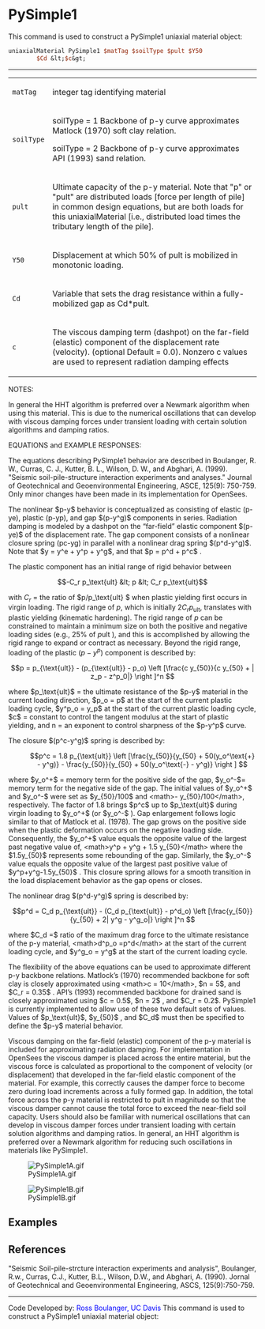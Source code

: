 # PySimple1

<p>This command is used to construct a PySimple1 uniaxial material
object:</p>

```tcl
uniaxialMaterial PySimple1 $matTag $soilType $pult $Y50
        $Cd &lt;$c&gt;
```
<hr />
<table>
<tbody>
<tr class="odd">
<td><code class="parameter-table-variable">matTag</code></td>
<td><p>integer tag identifying material</p></td>
</tr>
<tr class="even">
<td><code class="parameter-table-variable">soilType</code></td>
<td><p>soilType = 1 Backbone of p-y curve approximates Matlock (1970)
soft clay relation.</p>
<p>soilType = 2 Backbone of p-y curve approximates API (1993) sand
relation.</p></td>
</tr>
<tr class="odd">
<td><code class="parameter-table-variable">pult</code></td>
<td><p>Ultimate capacity of the p-y material. Note that "p" or "pult"
are distributed loads [force per length of pile] in common design
equations, but are both loads for this uniaxialMaterial [i.e.,
distributed load times the tributary length of the pile].</p></td>
</tr>
<tr class="even">
<td><p><code class="parameter-table-variable">Y50</code></p></td>
<td><p>Displacement at which 50% of pult is mobilized in monotonic
loading.</p></td>
</tr>
<tr class="odd">
<td><code class="parameter-table-variable">Cd</code></td>
<td><p>Variable that sets the drag resistance within a fully-mobilized
gap as Cd*pult.</p></td>
</tr>
<tr class="even">
<td><code class="parameter-table-variable">c</code></td>
<td><p>The viscous damping term (dashpot) on the far-field (elastic)
component of the displacement rate (velocity). (optional Default = 0.0).
Nonzero c values are used to represent radiation damping
effects</p></td>
</tr>
</tbody>
</table>
<p>NOTES:</p>
<p>In general the HHT algorithm is preferred over a Newmark algorithm
when using this material. This is due to the numerical oscillations that
can develop with viscous damping forces under transient loading with
certain solution algorithms and damping ratios.</p>
<p>EQUATIONS and EXAMPLE RESPONSES:</p>
<p>The equations describing PySimple1 behavior are described in
Boulanger, R. W., Curras, C. J., Kutter, B. L., Wilson, D. W., and
Abghari, A. (1999). "Seismic soil-pile-structure interaction experiments
and analyses." Journal of Geotechnical and Geoenvironmental Engineering,
ASCE, 125(9): 750-759. Only minor changes have been made in its
implementation for OpenSees.</p>
<p>The nonlinear $p-y$ behavior is conceptualized
as consisting of elastic (p-ye), plastic (p-yp), and gap
$(p-y^g)$ components in series. Radiation damping
is modeled by a dashpot on the “far-field” elastic component
$(p-ye)$ of the displacement rate. The gap
component consists of a nonlinear closure spring (pc-yg) in parallel
with a nonlinear drag spring $(p^d-y^g)$. Note
that $y = y^e + y^p + y^g$, and that
 $p = p^d + p^c$ .</p>
<p>The plastic component has an initial range of rigid behavior between

$$-C_r p_\text{ult} &lt; p &lt; C_r p_\text{ult}$$

with $C_r$ = the ratio of
$p/p_\text{ult} $ when plastic yielding first
occurs in virgin loading. The rigid range of $p$,
which is initially $2 C_r p_\text{ult}$,
translates with plastic yielding (kinematic hardening). The rigid range
of $p$ can be constrained to maintain a minimum
size on both the positive and negative loading sides (e.g., 25% of
 $p\text{ult}$ ), and this is accomplished by
allowing the rigid range to expand or contract as necessary. Beyond the
rigid range, loading of the plastic $(p-y^p)$
component is described by:</p>

$$p = p_{\text{ult}} - (p_{\text{ult}} - p_o) \left [\frac{c
y_{50}}{c y_{50} + | z_p - z^p_0|} \right ]^n $$


<p>where $p_\text{ult}$ = the ultimate resistance
of the $p-y$ material in the current loading
direction, $p_o = p$ at the start of the current
plastic loading cycle, $y^p_o = y_p$ at the start
of the current plastic loading cycle, $c$ =
constant to control the tangent modulus at the start of plastic
yielding, and n = an exponent to control sharpness of the
$p-y^p$ curve.</p>
<p>The closure $(p^c-y^g)$ spring is described
by:</p>
<dl>
<dt></dt>
<dd>

$$p^c = 1.8 p_{\text{ult}} \left [\frac{y_{50}}{y_{50} +
50(y_o^\text{+} - y^g)} - \frac{y_{50}}{y_{50} + 50(y_o^\text{-} - y^g)}
\right ] $$

</dd>
</dl>
<p>where $y_o^+$ = memory term for the positive
side of the gap, $y_o^-$= memory term for the
negative side of the gap. The initial values of
$y_o^+$ and $y_o^-$ were
set as $y_{50}/100$ and &lt;math&gt;-
y_{50}/100&lt;/math&gt;, respectively. The factor of 1.8 brings
$p^c$ up to $p_\text{ult}$
during virgin loading to $y_o^+$ (or
 $y_o^-$ ). Gap enlargement follows logic similar
to that of Matlock et al. (1978). The gap grows on the positive side
when the plastic deformation occurs on the negative loading side.
Consequently, the $y_o^+$ value equals the
opposite value of the largest past negative value of, &lt;math&gt;y^p +
y^g + 1.5 y_{50}&lt;/math&gt; where the
$1.5y_{50}$ represents some rebounding of the
gap. Similarly, the $y_o^-$ value equals the
opposite value of the largest past positive value of
 $y^p+y^g-1.5y_{50}$ . This closure spring allows
for a smooth transition in the load displacement behavior as the gap
opens or closes.</p>
<p>The nonlinear drag $(p^d-y^g)$ spring is
described by:</p>

$$p^d = C_d p_{\text{ult}} - (C_d p_{\text{ult}} - p^d_o)
\left [\frac{y_{50}}{y_{50} + 2| y^g - y^g_o|} \right ]^n $$


<p>where $C_d =$ ratio of the maximum drag force
to the ultimate resistance of the p-y material, &lt;math&gt;d^p_o
=p^d&lt;/math&gt; at the start of the current loading cycle, and
$y^g_o = y^g$ at the start of the current loading
cycle.</p>
<p>The flexibility of the above equations can be used to approximate
different p-y backbone relations. Matlock’s (1970) recommended backbone
for soft clay is closely approximated using &lt;math&gt;c =
10&lt;/math&gt;, $n = 5$, and  $C_r =
0.35$ . API’s (1993) recommended backbone for drained sand is
closely approximated using $c = 0.5$,
 $n = 2$ , and $C_r = 0.2$.
PySimple1 is currently implemented to allow use of these two default
sets of values. Values of $p_\text{ult}$,
 $y_{50}$ , and $C_d$ must
then be specified to define the $p-y$ material
behavior.</p>
<p>Viscous damping on the far-field (elastic) component of the p-y
material is included for approximating radiation damping. For
implementation in OpenSees the viscous damper is placed across the
entire material, but the viscous force is calculated as proportional to
the component of velocity (or displacement) that developed in the
far-field elastic component of the material. For example, this correctly
causes the damper force to become zero during load increments across a
fully formed gap. In addition, the total force across the p-y material
is restricted to pult in magnitude so that the viscous damper cannot
cause the total force to exceed the near-field soil capacity. Users
should also be familiar with numerical oscillations that can develop in
viscous damper forces under transient loading with certain solution
algorithms and damping ratios. In general, an HHT algorithm is preferred
over a Newmark algorithm for reducing such oscillations in materials
like PySimple1.</p>
<figure>
<img src="/OpenSeesRT/contrib/static/PySimple1A.gif" title="PySimple1A.gif" alt="PySimple1A.gif" />
<figcaption aria-hidden="true">PySimple1A.gif</figcaption>
</figure>
<figure>
<img src="/OpenSeesRT/contrib/static/PySimple1B.gif" title="PySimple1B.gif" alt="PySimple1B.gif" />
<figcaption aria-hidden="true">PySimple1B.gif</figcaption>
</figure>

## Examples

## References
<p>"Seismic Soil-pile-strcture interaction experiments and analysis",
Boulanger, R.w., Curras, C.J., Kutter, B.L., Wilson, D.W., and Abghari,
A. (1990). Jornal of Geotechnical and Geoenvironmental Engineering,
ASCS, 125(9):750-759.</p>
<hr />
<p>Code Developed by: <span style="color:blue"> Ross Boulanger, UC
Davis </span>This command is used to construct a PySimple1
uniaxial material object:</p>
